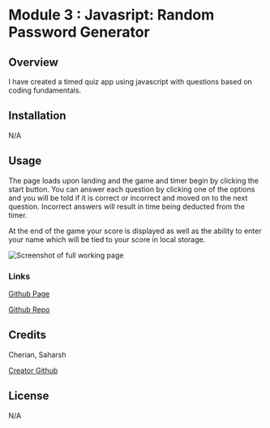#  Module 3 : Javasript: Random Password Generator

## Overview

I have created a timed quiz app using javascript with questions based on coding fundamentals.

## Installation

N/A

## Usage

The page loads upon landing and the game and timer begin by clicking the start button. You can answer each question by clicking one of the options and you will be told if it is correct or incorrect and moved on to the next question. Incorrect answers will result in time being deducted from the timer.

At the end of the game your score is displayed as well as the ability to enter your name which will be tied to your score in local storage.

![Screenshot of full working page](./assets/images/03-javascript-homework-demo.png "Random Password Generator")

### Links

 [Github Page](https://sashdc.github.io/PasswordGenerator/)
 
 [Github Repo](https://github.com/sashdc/PasswordGenerator)

 ## Credits

Cherian, Saharsh

[Creator Github](https://github.com/sashdc)

## License

N/A